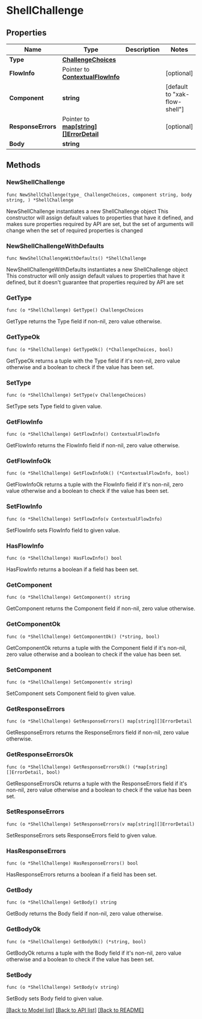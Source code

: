# ShellChallenge

## Properties

Name | Type | Description | Notes
------------ | ------------- | ------------- | -------------
**Type** | [**ChallengeChoices**](ChallengeChoices.md) |  | 
**FlowInfo** | Pointer to [**ContextualFlowInfo**](ContextualFlowInfo.md) |  | [optional] 
**Component** | **string** |  | [default to "xak-flow-shell"]
**ResponseErrors** | Pointer to [**map[string][]ErrorDetail**](array.md) |  | [optional] 
**Body** | **string** |  | 

## Methods

### NewShellChallenge

`func NewShellChallenge(type_ ChallengeChoices, component string, body string, ) *ShellChallenge`

NewShellChallenge instantiates a new ShellChallenge object
This constructor will assign default values to properties that have it defined,
and makes sure properties required by API are set, but the set of arguments
will change when the set of required properties is changed

### NewShellChallengeWithDefaults

`func NewShellChallengeWithDefaults() *ShellChallenge`

NewShellChallengeWithDefaults instantiates a new ShellChallenge object
This constructor will only assign default values to properties that have it defined,
but it doesn't guarantee that properties required by API are set

### GetType

`func (o *ShellChallenge) GetType() ChallengeChoices`

GetType returns the Type field if non-nil, zero value otherwise.

### GetTypeOk

`func (o *ShellChallenge) GetTypeOk() (*ChallengeChoices, bool)`

GetTypeOk returns a tuple with the Type field if it's non-nil, zero value otherwise
and a boolean to check if the value has been set.

### SetType

`func (o *ShellChallenge) SetType(v ChallengeChoices)`

SetType sets Type field to given value.


### GetFlowInfo

`func (o *ShellChallenge) GetFlowInfo() ContextualFlowInfo`

GetFlowInfo returns the FlowInfo field if non-nil, zero value otherwise.

### GetFlowInfoOk

`func (o *ShellChallenge) GetFlowInfoOk() (*ContextualFlowInfo, bool)`

GetFlowInfoOk returns a tuple with the FlowInfo field if it's non-nil, zero value otherwise
and a boolean to check if the value has been set.

### SetFlowInfo

`func (o *ShellChallenge) SetFlowInfo(v ContextualFlowInfo)`

SetFlowInfo sets FlowInfo field to given value.

### HasFlowInfo

`func (o *ShellChallenge) HasFlowInfo() bool`

HasFlowInfo returns a boolean if a field has been set.

### GetComponent

`func (o *ShellChallenge) GetComponent() string`

GetComponent returns the Component field if non-nil, zero value otherwise.

### GetComponentOk

`func (o *ShellChallenge) GetComponentOk() (*string, bool)`

GetComponentOk returns a tuple with the Component field if it's non-nil, zero value otherwise
and a boolean to check if the value has been set.

### SetComponent

`func (o *ShellChallenge) SetComponent(v string)`

SetComponent sets Component field to given value.


### GetResponseErrors

`func (o *ShellChallenge) GetResponseErrors() map[string][]ErrorDetail`

GetResponseErrors returns the ResponseErrors field if non-nil, zero value otherwise.

### GetResponseErrorsOk

`func (o *ShellChallenge) GetResponseErrorsOk() (*map[string][]ErrorDetail, bool)`

GetResponseErrorsOk returns a tuple with the ResponseErrors field if it's non-nil, zero value otherwise
and a boolean to check if the value has been set.

### SetResponseErrors

`func (o *ShellChallenge) SetResponseErrors(v map[string][]ErrorDetail)`

SetResponseErrors sets ResponseErrors field to given value.

### HasResponseErrors

`func (o *ShellChallenge) HasResponseErrors() bool`

HasResponseErrors returns a boolean if a field has been set.

### GetBody

`func (o *ShellChallenge) GetBody() string`

GetBody returns the Body field if non-nil, zero value otherwise.

### GetBodyOk

`func (o *ShellChallenge) GetBodyOk() (*string, bool)`

GetBodyOk returns a tuple with the Body field if it's non-nil, zero value otherwise
and a boolean to check if the value has been set.

### SetBody

`func (o *ShellChallenge) SetBody(v string)`

SetBody sets Body field to given value.



[[Back to Model list]](../README.md#documentation-for-models) [[Back to API list]](../README.md#documentation-for-api-endpoints) [[Back to README]](../README.md)


